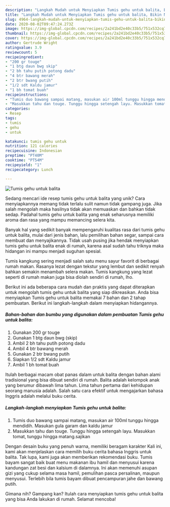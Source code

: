 ```yaml
---
description: "Langkah Mudah untuk Menyiapkan Tumis gehu untuk balita, Bikin Ngiler"
title: "Langkah Mudah untuk Menyiapkan Tumis gehu untuk balita, Bikin Ngiler"
slug: 4964-langkah-mudah-untuk-menyiapkan-tumis-gehu-untuk-balita-bikin-ngiler
date: 2020-08-02T09:47:24.273Z
image: https://img-global.cpcdn.com/recipes/2a241bd2e40c33b5/751x532cq70/tumis-gehu-untuk-balita-foto-resep-utama.jpg
thumbnail: https://img-global.cpcdn.com/recipes/2a241bd2e40c33b5/751x532cq70/tumis-gehu-untuk-balita-foto-resep-utama.jpg
cover: https://img-global.cpcdn.com/recipes/2a241bd2e40c33b5/751x532cq70/tumis-gehu-untuk-balita-foto-resep-utama.jpg
author: Gertrude Wright
ratingvalue: 3.9
reviewcount: 5
recipeingredient:
- "200 gr touge"
- "1 btg daun bwg skip"
- "2 bh tahu putih potong dadu"
- "4 btr bawang merah"
- "2 btr bwang putih"
- "1/2 sdt Kaldu jamur"
- "1 bh tomat buah"
recipeinstructions:
- "Tumis duo bawang sampai matang, masukan air 100ml tunggu hingga mendidih. Masukan gula garam dan kaldu jamur"
- "Masukkan tahu dan touge. Tunggu hingga setengah layu. Masukkan tomat, tunggu hingga matang.sajikan"
categories:
- Resep
tags:
- tumis
- gehu
- untuk

katakunci: tumis gehu untuk 
nutrition: 121 calories
recipecuisine: Indonesian
preptime: "PT40M"
cooktime: "PT54M"
recipeyield: "1"
recipecategory: Lunch

---
```



![Tumis gehu untuk balita](https://img-global.cpcdn.com/recipes/2a241bd2e40c33b5/751x532cq70/tumis-gehu-untuk-balita-foto-resep-utama.jpg)

Sedang mencari ide resep tumis gehu untuk balita yang unik? Cara menyiapkannya memang tidak terlalu sulit namun tidak gampang juga. Jika salah mengolah maka hasilnya tidak akan memuaskan dan bahkan tidak sedap. Padahal tumis gehu untuk balita yang enak seharusnya memiliki aroma dan rasa yang mampu memancing selera kita.

Banyak hal yang sedikit banyak mempengaruhi kualitas rasa dari tumis gehu untuk balita, mulai dari jenis bahan, lalu pemilihan bahan segar, sampai cara membuat dan menyajikannya. Tidak usah pusing jika hendak menyiapkan tumis gehu untuk balita enak di rumah, karena asal sudah tahu triknya maka hidangan ini mampu menjadi suguhan spesial.

Tumis kangkung sering menjadi salah satu menu sayur favorit di berbagai rumah makan. Rasanya lezat dengan tekstur yang lembut dan sedikit renyah bahkan semakin menambah selera makan. Tumis kangkung yang lezat seperti di rumah makan juga bisa diolah sendiri di rumah, lho.


Berikut ini ada beberapa cara mudah dan praktis yang dapat diterapkan untuk mengolah tumis gehu untuk balita yang siap dikreasikan. Anda bisa menyiapkan Tumis gehu untuk balita memakai 7 bahan dan 2 tahap pembuatan. Berikut ini langkah-langkah dalam menyiapkan hidangannya.

<!--inarticleads1-->

##### Bahan-bahan dan bumbu yang digunakan dalam pembuatan Tumis gehu untuk balita:

1. Gunakan 200 gr touge
1. Gunakan 1 btg daun bwg (skip)
1. Ambil 2 bh tahu putih potong dadu
1. Ambil 4 btr bawang merah
1. Gunakan 2 btr bwang putih
1. Siapkan 1/2 sdt Kaldu jamur
1. Ambil 1 bh tomat buah


Itulah berbagai macam obat panas dalam untuk balita dengan bahan alami tradisional yang bisa dibuat sendiri di rumah. Balita adalah kelompok anak yang berumur dibawah lima tahun. Lima tahun pertama dari kehidupan seorang manusia adalah. Salah satu cara efektif untuk mengajarkan bahasa Inggris adalah melalui buku cerita. 

<!--inarticleads2-->

##### Langkah-langkah menyiapkan Tumis gehu untuk balita:

1. Tumis duo bawang sampai matang, masukan air 100ml tunggu hingga mendidih. Masukan gula garam dan kaldu jamur
1. Masukkan tahu dan touge. Tunggu hingga setengah layu. Masukkan tomat, tunggu hingga matang.sajikan


Dengan desain buku yang penuh warna, memiliki beragam karakter Kali ini, kami akan menjelaskan cara memilih buku cerita bahasa Inggris untuk balita. Tak lupa, kami juga akan memberikan rekomendasi buku. Tumis bayam sangat baik buat menu makanan ibu hamil dan menyusui karena kandungan zat besi dan kalsium di dalamnya. Ini akan memenuhi asupan gizi yang cukup selama masa hamil, pemulihan pasca persalinan, maupun menyusui. Terlebih bila tumis bayam dibuat pencampuran jahe dan bawang putih. 

Gimana nih? Gampang kan? Itulah cara menyiapkan tumis gehu untuk balita yang bisa Anda lakukan di rumah. Selamat mencoba!
